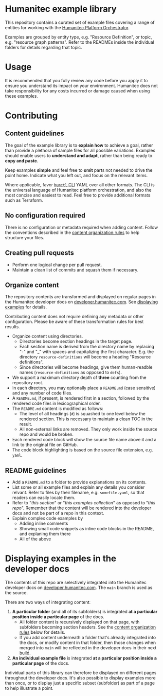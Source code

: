 # Humanitec example library

This repository contains a curated set of example files covering a range of entities for working with the [Humanitec Platform Orchestrator](https://developer.humanitec.com/platform-orchestrator/overview/).

Examples are grouped by entity type, e.g. "Resource Definition", or topic, e.g. "resource graph patterns". Refer to the READMEs inside the individual folders for details regarding that topic.

# Usage

It is recommended that you fully review any code before you apply it to ensure you understand its impact on your environment. Humanitec does not take responsibility for any costs incurred or damage caused when using these examples.

# Contributing

## Content guidelines

The goal of the example library is to **explain how** to achieve a goal, rather than provide a plethora of sample files for all possible variations. Examples should enable users to **understand and adapt**, rather than being ready to **copy and paste**.

Keep examples **simple** and feel free to **omit** parts not needed to drive the point home. Indicate what you left out, and focus on the relevant items.

Where applicable, favor [`humctl` CLI](https://developer.humanitec.com/platform-orchestrator/cli/) YAML over all other formats. The CLI is the universal language of Humanitec platform orchestration, and also the most concise and easiest to read. Feel free to provide additional formats such as Terraform.

## No configuration required

There is no configuration or metadata required when adding content. Follow the conventions described in the [content organization rules](#organize-content) to help structure your files.

## Creating pull requests

- Perform one logical change per pull request.
- Maintain a clean list of commits and squash them if necessary.

## Organize content

The repository contents are transformed and displayed on regular pages in the Humanitec developer docs on [developer.humanitec.com](https://developer.humanitec.com). See [displaying examples](#displaying-examples-in-the-developer-docs) for details.

Contributing content does not require defining any metadata or other configuration. Please be aware of these transformation rules for best results.

- Organize content using directories.
  - Directories become section headings in the target page.
  - Each section name is derived from the directory name by replacing "-" and "_" with spaces and capitalizing the first character. E.g. the directory `resource-definitions` will become a heading "Resource definitions".
  - Since directories will become headings, give them human-readble names (`resource-definitions` as opposed to `defs`).
- We support a maximum directory depth of **three** counting from the repository root.
- In each directory, you may optionally place a `README.md` (case sensitive) and any number of code files.
- A `README.md`, if present, is rendered first in a section, followed by the rendered code files in lexicographical order.
- The `README.md` content is modified as follows:
  - The level of all headings (`#`) is squashed to one level below the rendered section. This is necessary to maintain a clean TOC in the result.
  - All non-external links are removed. They only work inside the source repo and would be broken.
- Each rendered code block will show the source file name above it and a link to the original file on GitHub.
- The code block highlighting is based on the source file extension, e.g. `yaml`.

## README guidelines

- Add a `README.md` to a folder to provide explanations on its contents.
- List some or all example files and explain any details you consider relvant. Refer to files by their filename, e.g. `somefile.yaml`, so that readers can easily locate them.
- Refer to "_this section_" or "_this examples collection_" as opposed to "_this repo_". Remember that the content will be rendered into the developer docs and not be part of a repo in this context.
- Explain complex code examples by
  - Adding inline comments
  - Showing small code snippets as inline code blocks in the README, and explaning them there
  - All of the above

# Displaying examples in the developer docs

The contents of this repo are selectively integrated into the Humanitec developer docs on [developer.humanitec.com](https://developer.humanitec.com). The `main` branch is used as the source.

There are two ways of integrating content:

1. **A particular folder** (and all of its subfolders) is integrated **at a particular position inside a particular page** of the docs.
    - All folder content is recursively displayed on that page, with subfolders becoming section headers. See the [content organization rules](#organize-content) below for details.
    - If you add content underneath a folder that's already integrated into the docs, or modify content in that folder, then those changes when merged into `main` will be reflected in the developer docs in their next build.
2. **An individual example file** is integrated **at a particular position inside a particular page** of the docs.

Individual parts of this library can therefore be displayed on different pages throughout the developer docs. It's also possible to display examples more than once, or to display just a specific subset (subfolder) as part of a page to help illustrate a point.
